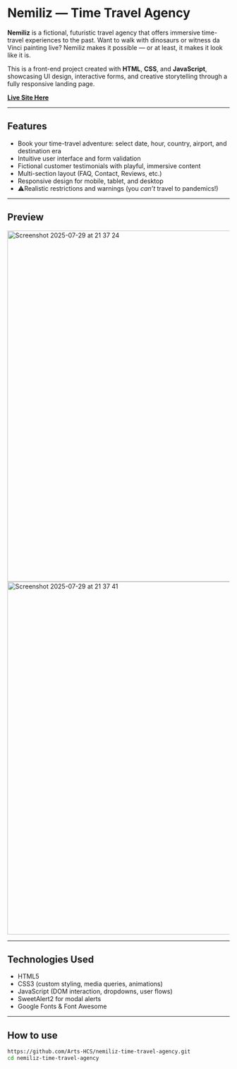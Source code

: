 # Nemiliz — Time Travel Agency

**Nemiliz** is a fictional, futuristic travel agency that offers immersive time-travel experiences to the past. Want to walk with dinosaurs or witness da Vinci painting live? Nemiliz makes it possible — or at least, it makes it look like it is.

This is a front-end project created with **HTML**, **CSS**, and **JavaScript**, showcasing UI design, interactive forms, and creative storytelling through a fully responsive landing page.

**[Live Site Here](https://arts-hcs.github.io/nemiliz-time-travel-agency/)**

---

## Features

- Book your time-travel adventure: select date, hour, country, airport, and destination era  
- Intuitive user interface and form validation  
- Fictional customer testimonials with playful, immersive content  
- Multi-section layout (FAQ, Contact, Reviews, etc.)  
- Responsive design for mobile, tablet, and desktop  
- ⚠Realistic restrictions and warnings (you *can’t* travel to pandemics!)  

---

## Preview

<img width="1470" height="795" alt="Screenshot 2025-07-29 at 21 37 24" src="https://github.com/user-attachments/assets/a5a8db0e-4549-4a09-84a8-44fe9c823a47" />

<img width="1470" height="799" alt="Screenshot 2025-07-29 at 21 37 41" src="https://github.com/user-attachments/assets/0b92ce3c-f07a-4af7-a9cb-623a11c1f5b7" />


---

## Technologies Used

- HTML5  
- CSS3 (custom styling, media queries, animations)  
- JavaScript (DOM interaction, dropdowns, user flows)  
- SweetAlert2 for modal alerts  
- Google Fonts & Font Awesome  

---

## How to use

```bash
https://github.com/Arts-HCS/nemiliz-time-travel-agency.git
cd nemiliz-time-travel-agency
